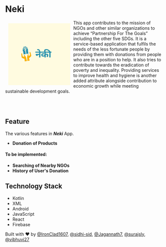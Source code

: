 # Neki

<img src = "/images/logo.png" height = "200" width="200" align="left" hspace="10" vspace="10"> 

This app contributes to the mission of NGOs and other similar organizations to achieve “Partnership For The Goals” including the other five SDGs. It is a service-based application that fulfils the needs of the less fortunate people by providing them with donations from people who are in a position to help. It also tries to contribute towards the eradication of poverty and inequality. Providing services to improve health and hygiene is another added attribute alongside contribution to economic growth while meeting sustainable development goals.<br>

<br>
<br>

## Feature

The various features in ***Neki*** App.

- **Donation of Products**

#### To be implemented:

- **Searching of Nearby NGOs** 
- **History of User's Donation**



## Technology Stack
 - Kotlin
 - XML
 - Android
 - JavaScript
 - React
 - Firebase

 Built with :heart: by [@IronClad1607](https://github.com/IronClad1607), [@sidhi-sid](https://github.com/sidhi-sid), [@Jagannath7](https://github.com/Jagannath7), [@surajsly](https://github.com/surajsly), [@vibhuvj27](https://github.com/vibhuvj27)
